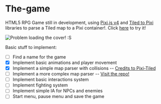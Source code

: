 # The-game
HTML5 RPG Game still in development, using [Pixi.js v4](http://www.pixijs.com/) and [Tiled to Pixi](https://github.com/Reynau/tiled-to-pixi) libraries to parse a Tiled map to a Pixi container!. Click [here](http://lopezreynau.me/the-game/) to try it!

![Problem loading the cover! :S](http://lopezreynau.me/the-game/img/cover.png)

Basic stuff to implement:
- [ ] Find a name for the game
- [X] Implement basic animations and player movement
- [x] Implement a simple map parser with collisions -- [Credits to Pixi-Tiled](https://github.com/beeglebug/pixi-tiled)
- [ ] Implement a more complex map parser -- [Visit the repo!](https://github.com/Reynau/tiled-to-pixi)
- [ ] Implement basic interactions system
- [ ] Implement fighting system
- [ ] Implement simple IA for NPCs and enemies
- [ ] Start menu, pause menu and save the game
